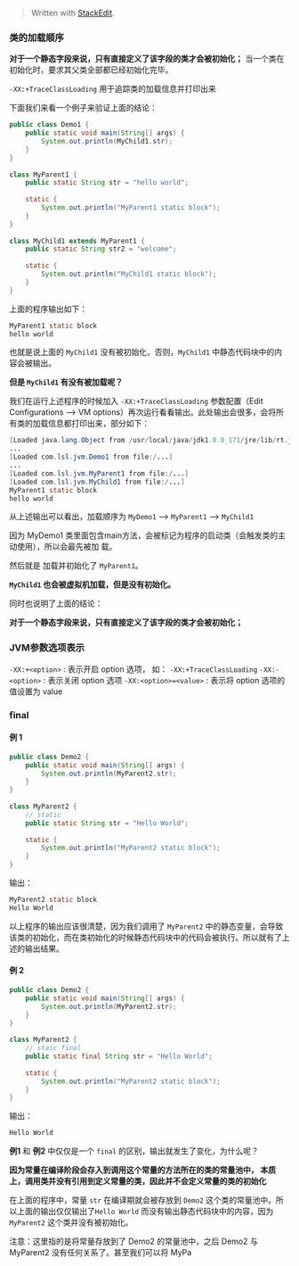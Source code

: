 


> Written with [StackEdit](https://stackedit.io/).


### 类的加载顺序
**对于一个静态字段来说，只有直接定义了该字段的类才会被初始化；**
当一个类在初始化时，要求其父类全部都已经初始化完毕。

`-XX:+TraceClassLoading` 用于追踪类的加载信息并打印出来

下面我们来看一个例子来验证上面的结论：
```java
public class Demo1 {  
    public static void main(String[] args) {  
        System.out.println(MyChild1.str);  
    }  
}  
  
class MyParent1 {  
    public static String str = "hello world";  
  
    static {  
        System.out.println("MyParent1 static block");  
    }  
}  
  
class MyChild1 extends MyParent1 {  
    public static String str2 = "welcome";  
  
    static {  
        System.out.println("MyChild1 static block");  
    }  
}
```

上面的程序输出如下：

```java
MyParent1 static block
hello world
```

也就是说上面的 `MyChild1` 没有被初始化，否则，`MyChild1` 中静态代码块中的内容会被输出。

**但是 `MyChild1` 有没有被加载呢？**

我们在运行上述程序的时候加入 `-XX:+TraceClassLoading` 参数配置（Edit Configurations --> VM options）再次运行看看输出。此处输出会很多，会将所有类的加载信息都打印出来，部分如下：

```java
[Loaded java.lang.Object from /usr/local/java/jdk1.8.0_171/jre/lib/rt.jar]
...
[Loaded com.lsl.jvm.Demo1 from file:/...]
...
[Loaded com.lsl.jvm.MyParent1 from file:/...]
[Loaded com.lsl.jvm.MyChild1 from file:/...]
MyParent1 static block
hello world
```

从上述输出可以看出，加载顺序为 `MyDemo1` --> `MyParent1` --> `MyChild1`

因为 MyDemo1 类里面包含main方法，会被标记为程序的启动类（会触发类的主动使用），所以会最先被加
载。

然后就是 加载并初始化了 `MyParent1`。

**`MyChild1` 也会被虚拟机加载，但是没有初始化。**

同时也说明了上面的结论：

**对于一个静态字段来说，只有直接定义了该字段的类才会被初始化；**

### JVM参数选项表示

`-XX:+<option>` : 表示开启 option 选项， 如： `-XX:+TraceClassLoading`
`-XX:-<option>` : 表示关闭 option 选项
`-XX:<option>=<value>` : 表示将 option 选项的值设置为 value



### final
#### 例 1
```java
public class Demo2 {  
    public static void main(String[] args) {  
        System.out.println(MyParent2.str);  
    }  
}  
  
class MyParent2 {  
	// static
    public static String str = "Hello World";  
  
    static {  
        System.out.println("MyParent2 static block");  
    }  
}
```
输出：

```java
MyParent2 static block
Hello World
```
以上程序的输出应该很清楚，因为我们调用了 `MyParent2` 中的静态变量，会导致该类的初始化，而在类初始化的时候静态代码块中的代码会被执行。所以就有了上述的输出结果。

#### 例 2
```java
public class Demo2 {  
    public static void main(String[] args) {  
        System.out.println(MyParent2.str);  
    }  
}  
  
class MyParent2 {  
	// staic final
    public static final String str = "Hello World";  
  
    static {  
        System.out.println("MyParent2 static block");  
    }  
}
```

输出：

```java
Hello World
```

**例1** 和 **例2** 中仅仅是一个 `final` 的区别，输出就发生了变化，为什么呢？


**因为常量在编译阶段会存入到调用这个常量的方法所在的类的常量池中，
本质上，调用类并没有引用到定义常量的类，因此并不会定义常量的类的初始化**

在上面的程序中，常量 `str` 在编译期就会被存放到 `Demo2` 这个类的常量池中。所以上面的输出仅仅输出了`Hello World` 而没有输出静态代码块中的内容，因为 `MyParent2` 这个类并没有被初始化。

注意：这里指的是将常量存放到了 Demo2 的常量池中，之后 Demo2 与 MyParent2 没有任何关系了。甚至我们可以将 MyPa
<!--stackedit_data:
eyJoaXN0b3J5IjpbMTczMDc5MDI5MywxMDc1MTE1ODU5XX0=
-->